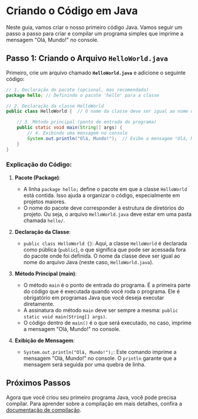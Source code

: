 # Criando o Código em Java

Neste guia, vamos criar o nosso primeiro código Java. Vamos seguir um passo a passo para criar e compilar um programa simples que imprime a mensagem "Olá, Mundo!" no console.

## Passo 1: Criando o Arquivo `HelloWorld.java`

Primeiro, crie um arquivo chamado **`HelloWorld.java`** e adicione o seguinte código:

```java
// 1. Declaração do pacote (opcional, mas recomendada)
package hello; // Definindo o pacote 'hello' para a classe

// 2. Declaração da classe HelloWorld
public class HelloWorld {  // O nome da classe deve ser igual ao nome do arquivo (.java)

    // 3. Método principal (ponto de entrada do programa)
    public static void main(String[] args) {
        // 4. Exibindo uma mensagem no console
        System.out.println("Olá, Mundo!");  // Exibe a mensagem "Olá, Mundo!" no console
    }
}
```

### Explicação do Código:

1. **Pacote (Package)**:
   - A linha `package hello;` define o pacote em que a classe `HelloWorld` está contida. Isso ajuda a organizar o código, especialmente em projetos maiores.
   - O nome do pacote deve corresponder à estrutura de diretórios do projeto. Ou seja, o arquivo `HelloWorld.java` deve estar em uma pasta chamada `hello/`.

2. **Declaração da Classe**:
   - `public class HelloWorld {}`: Aqui, a classe `HelloWorld` é declarada como pública (`public`), o que significa que pode ser acessada fora do pacote onde foi definida. O nome da classe deve ser igual ao nome do arquivo Java (neste caso, `HelloWorld.java`).

3. **Método Principal (main)**:
   - O método `main` é o ponto de entrada do programa. É a primeira parte do código que é executada quando você roda o programa. Ele é obrigatório em programas Java que você deseja executar diretamente.
   - A assinatura do método `main` deve ser sempre a mesma: `public static void main(String[] args)`.
   - O código dentro de `main()` é o que será executado, no caso, imprime a mensagem "Olá, Mundo!" no console.

4. **Exibição de Mensagem**:
   - `System.out.println("Olá, Mundo!");`: Este comando imprime a mensagem "Olá, Mundo!" no console. O `println` garante que a mensagem será seguida por uma quebra de linha.

## Próximos Passos

Agora que você criou seu primeiro programa Java, você pode precisa compilar. Para aprender sobre a compilação em mais detalhes, confira a [documentação de compilação](complicao.md).